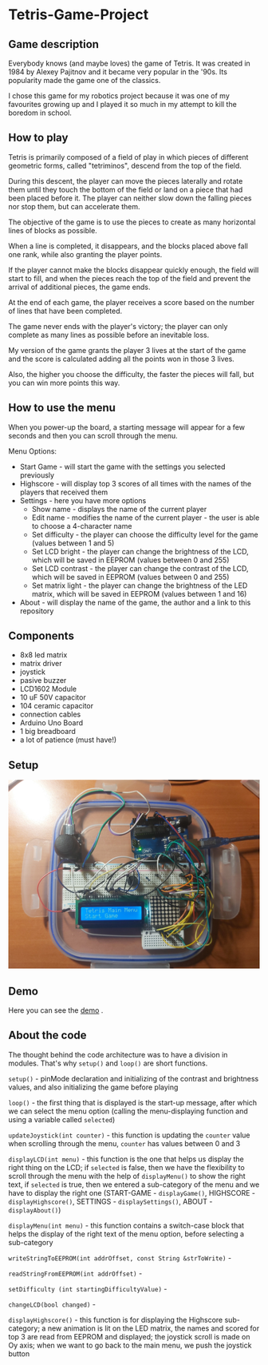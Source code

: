 # Tetris-Game-Project

## Game description

Everybody knows (and maybe loves) the game of Tetris. It was created in 1984 by Alexey Pajitnov and it became very popular in the '90s. 
Its popularity made the game one of the classics.

I chose this game for my robotics project because it was one of my favourites growing up and I played it so much in my attempt to kill the boredom in school.

## How to play

Tetris is primarily composed of a field of play in which pieces of different geometric forms, called "tetriminos", descend from the top of the field. 

During this descent, the player can move the pieces laterally and rotate them until they touch the bottom of the field or land on a piece that had been placed before it. The player can neither slow down the falling pieces nor stop them, but can accelerate them. 

The objective of the game is to use the pieces to create as many horizontal lines of blocks as possible. 

When a line is completed, it disappears, and the blocks placed above fall one rank, while also granting the player points. 

If the player cannot make the blocks disappear quickly enough, the field will start to fill, and when the pieces reach the top of the field and prevent the arrival of additional pieces, the game ends.

At the end of each game, the player receives a score based on the number of lines that have been completed.

The game never ends with the player's victory; the player can only complete as many lines as possible before an inevitable loss.

My version of the game grants the player 3 lives at the start of the game and the score is calculated adding all the points won in those 3 lives.

Also, the higher you choose the difficulty, the faster the pieces will fall, but you can win more points this way.

## How to use the menu

When you power-up the board, a starting message will appear for a few seconds and then you can scroll through the menu.

Menu Options: 

* Start Game - will start the game with the settings you selected previously
* Highscore - will display top 3 scores of all times with the names of the players that received them
* Settings - here you have more options 
  - Show name - displays the name of the current player
  - Edit name - modifies the name of the current player - the user is able to choose a 4-character name 
  - Set difficulty - the player can choose the difficulty level for the game (values between 1 and 5)
  - Set LCD bright - the player can change the brightness of the LCD, which will be saved in EEPROM (values between 0 and 255)
  - Set LCD contrast - the player can change the contrast of the LCD, which will be saved in EEPROM (values between 0 and 255)
  - Set matrix light - the player can change the brightness of the LED matrix, which will be saved in EEPROM (values between 1 and 16)
* About - will display the name of the game, the author and a link to this repository


## Components

* 8x8 led matrix
* matrix driver
* joystick
* pasive buzzer
* LCD1602 Module
* 10 uF 50V capacitor
* 104 ceramic capacitor
* connection cables
* Arduino Uno Board
* 1 big breadboard
* a lot of patience (must have!)

## Setup

![setup](https://github.com/alexandraburu23/Tetris-Game-Project/blob/main/setup.jpg)

## Demo

Here you can see the [demo](https://drive.google.com/file/d/1FP7AEnCBzxuFjnsAiDPh-IIQVWkuzQiu/view?usp=drivesdk) .

## About the code

The thought behind the code architecture was to have a division in modules. That's why ```setup()``` and ```loop()``` are short functions.

```setup()``` - pinMode declaration and initializing of the contrast and brightness values, and also initializing the game before playing

```loop()``` - the first thing that is displayed is the start-up message, after which we can select the menu option (calling the menu-displaying function and using a variable called ```selected```)

```updateJoystick(int counter)``` - this function is updating the ```counter``` value when scrolling through the menu, ```counter``` has values between 0 and 3

```displayLCD(int menu)``` - this function is the one that helps us display the right thing on the LCD; if ```selected``` is false, then we have the flexibility to scroll through the menu with the help of ```displayMenu()``` to show the right text, if ```selected``` is true, then we entered a sub-category of the menu and we have to display the right one (START-GAME - ```displayGame()```, HIGHSCORE - ```displayHighscore()```, SETTINGS - ```displaySettings()```, ABOUT - ```displayAbout()```)

```displayMenu(int menu)``` - this function contains a switch-case block that helps the display of the right text of the menu option, before selecting a sub-category

```writeStringToEEPROM(int addrOffset, const String &strToWrite)``` - 

```readStringFromEEPROM(int addrOffset)``` - 

```setDifficulty (int startingDifficultyValue)``` - 

```changeLCD(bool changed)``` - 

```displayHighscore()``` - this function is for displaying the Highscore sub-category; a new animation is lit on the LED matrix, the names and scored for top 3 are read from EEPROM and displayed; the joystick scroll is made on Oy axis; when we want to go back to the main menu, we push the joystick button
